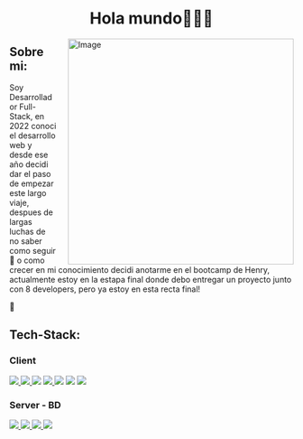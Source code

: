 <h1 align="center">Hola mundo👋👨‍💻</h1>

  <img align="right" src="https://mir-s3-cdn-cf.behance.net/project_modules/hd/f4b50571097767.5bb9fee9d515c.gif" alt="Image" width="400px" style="margin-left:20px"/>
 
<h2>Sobre mi:</h2>
  <p>Soy Desarrollador Full-Stack, en 2022 conoci el desarrollo web y desde ese año decidi dar el paso de empezar este largo viaje, despues de largas luchas de no saber como seguir 🫠 o como crecer en mi conocimiento decidi anotarme en el bootcamp de Henry, actualmente estoy en la estapa final donde debo entregar un proyecto junto con 8 developers, pero ya estoy en esta recta final!</p> 🚀
<h2>Tech-Stack:</h2>
<h3>Client</h3>
<div>
  <a href="https://developer.mozilla.org/es/docs/Web/HTML" target="_blank">
    <img src="https://skillicons.dev/icons?i=html" /> 
  </a>
  <a href="https://developer.mozilla.org/es/docs/Web/CSS"  target="_blank">
    <img src="https://skillicons.dev/icons?i=css" />
    </a>
  <a href="https://developer.mozilla.org/es/docs/Web/JavaScript" target="_blank"><img src="https://skillicons.dev/icons?i=javascript" /></a> 
    <a href="https://www.typescriptlang.org/" target="_blank">
    <img src="https://skillicons.dev/icons?i=typescript" />
    </a>
    <a href="https://tailwindcss.com/" target="_blank">  <img src="https://skillicons.dev/icons?i=tailwind" /></a>
    <a href="https://es.react.dev/" target="_blank">  <img src="https://skillicons.dev/icons?i=react" /></a>
    <a href="https://nextjs.org/" target="_blank">
     <img src="https://skillicons.dev/icons?i=nextjs" />
    </a>
 
</div>
<h3>Server - BD </h3>
 <div>
     <a href="https://nodejs.org/es" target="_blank">
         <img src="https://skillicons.dev/icons?i=nodejs" />
     </a>
     <a href="https://expressjs.com/es/" target="_blank">
      <img src="https://skillicons.dev/icons?i=express" />
     </a>
     <a href="https://www.postgresql.org/" target="_blank">
      <img src="https://skillicons.dev/icons?i=postgres" />
     </a>    
     <a href="https://sequelize.org/" target="_blank">
       <img src="https://skillicons.dev/icons?i=sequelize" />
     </a>
</div>

  
 
